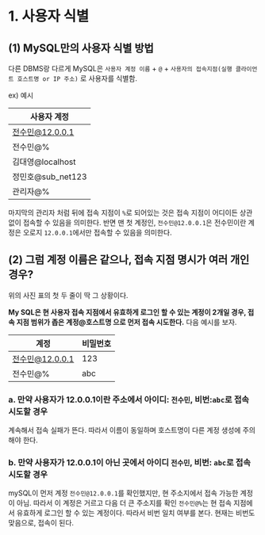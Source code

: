 

# 1. 사용자 식별

## (1) MySQL만의 사용자 식별 방법

다른 DBMS랑 다르게 MySQL은 `사용자 계정 이름` + `@` + `사용자의 접속지점(실행 클라이언트 호스트명 or IP 주소)` 로 사용자를 식별함.

ex) 예시

| 사용자 계정       |
| ----------------- |
| 전수민@12.0.0.1   |
| 전수민@%          |
| 김대영@localhost  |
| 정민호@sub_net123 |
| 관리자@%          |

마지막의 관리자 처럼 뒤에 접속 지점이 `%`로 되어있는 것은 접속 지점이 어디이든 상관 없이 접속할 수 있음을 의미한다. 반면 맨 첫 계정인, `전수민@12.0.0.1`은 전수민이란 계정은 오로지 `12.0.0.1`에서만 접속할 수 있음을 의미한다.

## (2) 그럼  계정 이름은 같으나, 접속 지점 명시가 여러 개인 경우?

위의 사진 표의 첫 두 줄이 딱 그 상황이다.

**My SQL은 현 사용자 접속 지점에서 유효하게 로그인 할 수 있는 계정이 2개일 경우, 접속 지점 범위가 좁은 계정@호스트명 으로 먼저 접속 시도한다.** 다음 예시를 보자.

| 계정            | 비밀번호 |
| --------------- | -------- |
| 전수민@12.0.0.1 | 123      |
| 전수민@%        | abc      |

### a. 만약 사용자가 12.0.0.1이란 주소에서  아이디: `전수민`, 비번:`abc`로 접속 시도할 경우

계속해서 접속 실패가 뜬다. 따라서 이름이 동일하며 호스트명이 다른 계정 생성에 주의 해야 한다.

### b. 만약 사용자가 12.0.0.1이 아닌 곳에서 아이디 `전수민`, 비번: `abc`로 접속 시도할 경우

mySQL이 먼저 계정 `전수민@12.0.0.1`를 확인했지만, 현 주소지에서 접속 가능한 계정이 아님. 따라서 이 계정은 거르고 다음 더 큰 주소지를 확인 `전수민@%`는 현 접속 지점에서 유효하게 로그인 할 수 있는 계정이다. 따라서 비번 일치 여부를 본다.  현재는 비번도 맞음으로, 접속이 된다.

